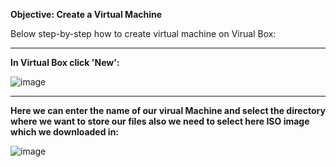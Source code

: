 <b>Objective: Create a Virtual Machine</b>

<p>Below step-by-step how to create virtual machine on Virual Box:</p>

<hr>

<b>In Virtual Box click 'New':</b>

![image](https://github.com/Oureyelet/Active-Directory-Home-Lab-Project/assets/69697624/b3b210be-4382-4e4e-926e-60c1095afdca)

<hr>

<b>Here we can enter the name of our virual Machine and select the directory where we want to store our files also we need to select here ISO image which we downloaded in: </b>

![image](https://github.com/Oureyelet/Active-Directory-Home-Lab-Project/assets/69697624/b1da6a0f-9238-448f-9736-e7528adbaed5)
